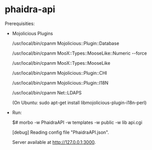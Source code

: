 phaidra-api 
===========

Prerequisities:

* Mojolicious Plugins

  /usr/local/bin/cpanm Mojolicious::Plugin::Database
  
  /usr/local/bin/cpanm MooX::Types::MooseLike::Numeric --force
  
  /usr/local/bin/cpanm MooX::Types::MooseLike
  
  /usr/local/bin/cpanm Mojolicious::Plugin::CHI
  
  /usr/local/bin/cpanm Mojolicious::Plugin::I18N
  
  /usr/local/bin/cpanm Net::LDAPS
  
  
  (On Ubuntu: sudo apt-get install libmojolicious-plugin-i18n-perl)

* Run:

  $# morbo -w PhaidraAPI -w templates -w public -w lib api.cgi

  [debug] Reading config file "PhaidraAPI.json".

  Server available at http://127.0.0.1:3000.
